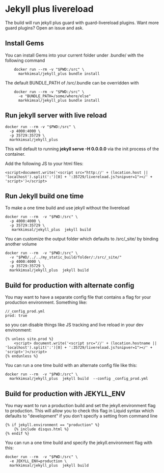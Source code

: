Jekyll plus livereload
=====

The build will run jekyll plus guard with guard-livereload plugins.  Want more guard plugins?  Open an issue and ask.

Install Gems
----

You can install Gems into your current folder under .bundle/ with the following command

```
    docker run --rm -v "$PWD:/src" \
      markkimsal/jekyll_plus bundle install
```

The default BUNDLE\_PATH of /src/.bundle can be overridden with

```
    docker run --rm -v "$PWD:/src" \
	  -e "BUNDLE_PATH=/some/where/else"
      markkimsal/jekyll_plus bundle install
```


Run jekyll server with live reload
-----------

    docker run --rm -v "$PWD:/src" \
      -p 4000:4000 \
      -p 35729:35729 \
      markkimsal/jekyll_plus

This will default to running **jekyll serve -H 0.0.0.0** via the init process of the container.

Add the following JS to your html files:

    <script>document.write('<script src="http://' + (location.host || 'localhost').split(':')[0] + ':35729/livereload.js?snipver=1"></' + 'script>')</script>

Run Jekyll build one time
-----------------
To make a one time build and use jekyll without the livereload

    docker run --rm  -v "$PWD:/src" \
      -p 4000:4000 \
      -p 35729:35729 \
       markkimsal/jekyll_plus  jekyll build


You can customize the output folder which defaults to /src/\_site/ by binding another volume

    docker run --rm  -v "$PWD:/src" \
      -v "$PWD/../../my_static_build/folder/:/src/_site/" 
      -p 4000:4000 \
      -p 35729:35729 \
      markkimsal/jekyll_plus  jekyll build

Build for production with alternate config
-----------------
You may want to have a separate config file that contains a flag for your production environment.  Something like:

    //_config_prod.yml
    prod: true

so you can disable things like JS tracking and live reload in your dev environment:

    {% unless site.prod %}                                                                                                                                                                  
        <script> document.write('<script src="//' + (location.hostname || 'localhost').split(':')[0] + ':35729/livereload.js?snipver=1"></' + 'script>')</script>                           
    {% endunless %} 

You can run a one time build with an alternate config file like this:

    docker run --rm  -v "$PWD:/src" \
      markkimsal/jekyll_plus  jekyll build  --config _config_prod.yml

Build for production with JEKYLL\_ENV
-----------------
You may want to run a production build and set the jekyll.environment flag to production.  This will allow you to check this flag in Liquid syntax which defaults to "development" if you don't specify a setting from command line

    {% if jekyll.environment == "production" %}
        {% include disqus.html %}
    {% endif %}

You can run a one time build and specify the jekyll.environment flag with this:

    docker run --rm  -v "$PWD:/src" \
	  -e JEKYLL_ENV=production \
      markkimsal/jekyll_plus  jekyll build
